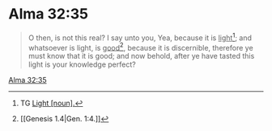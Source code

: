 # Alma 32:35

> O then, is not this real? I say unto you, Yea, because it is <u>light</u>[^a]; and whatsoever is light, is <u>good</u>[^b], because it is discernible, therefore ye must know that it is good; and now behold, after ye have tasted this light is your knowledge perfect?

[Alma 32:35](https://www.churchofjesuschrist.org/study/scriptures/bofm/alma/32?lang=eng&id=p35#p35)


[^a]: TG [Light [noun].](https://www.churchofjesuschrist.org/study/scriptures/tg/light-[noun]?lang=eng)
[^b]: [[Genesis 1.4|Gen. 1:4.]]
